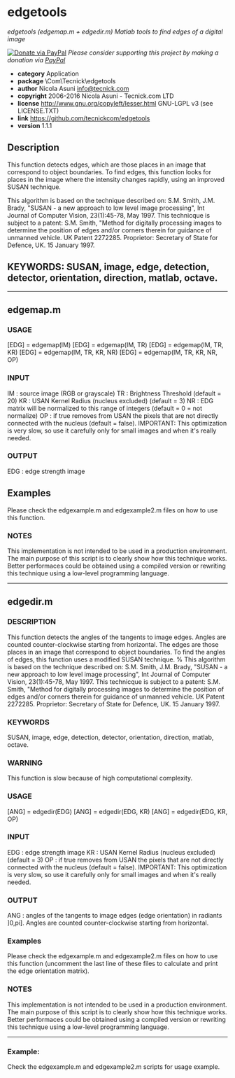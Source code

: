 # edgetools
*edgetools (edgemap.m + edgedir.m) Matlab tools to find edges of a digital image*

[![Donate via PayPal](https://img.shields.io/badge/donate-paypal-87ceeb.svg)](https://www.paypal.com/cgi-bin/webscr?cmd=_donations&currency_code=GBP&business=paypal@tecnick.com&item_name=donation%20for%20edgetools%20project)
*Please consider supporting this project by making a donation via [PayPal](https://www.paypal.com/cgi-bin/webscr?cmd=_donations&currency_code=GBP&business=paypal@tecnick.com&item_name=donation%20for%20edgetools%20project)*

* **category**    Application
* **package**     \Com\Tecnick\edgetools
* **author**      Nicola Asuni <info@tecnick.com>
* **copyright**   2006-2016 Nicola Asuni - Tecnick.com LTD
* **license**     http://www.gnu.org/copyleft/lesser.html GNU-LGPL v3 (see LICENSE.TXT)
* **link**        https://github.com/tecnickcom/edgetools
* **version**     1.1.1

## Description

This function detects edges, which are those places in an image that
correspond to object boundaries. To find edges, this function looks
for places in the image where the intensity changes rapidly, using
an improved SUSAN technique.

This algorithm is based on the technique described on:
S.M. Smith, J.M. Brady, "SUSAN - a new approach to low level image
processing", Int Journal of Computer Vision, 23(1):45-78, May 1997.
This technicque is subject to a patent:
S.M. Smith, "Method for digitally processing images to determine the
position of edges and/or corners therein for guidance of unmanned
vehicle. UK Patent 2272285. Proprietor: Secretary of State for
Defence, UK. 15 January 1997.

## KEYWORDS: SUSAN, image, edge, detection, detector, orientation, direction, matlab, octave.

---------------------------------------------------------------------

## edgemap.m

### USAGE

[EDG] = edgemap(IM)
[EDG] = edgemap(IM, TR)
[EDG] = edgemap(IM, TR, KR)
[EDG] = edgemap(IM, TR, KR, NR)
[EDG] = edgemap(IM, TR, KR, NR, OP)

### INPUT

IM : source image (RGB or grayscale)
TR : Brightness Threshold (default = 20)
KR : USAN Kernel Radius (nucleus excluded) (default = 3)
NR : EDG matrix will be normalized to this range of integers
     (default = 0 = not normalize)
OP : if true removes from USAN the pixels that are not 
     directly connected with the nucleus (default = false).
     IMPORTANT: This optimization is very slow, so use it carefully
     only for small images and when it's really needed. 

### OUTPUT
EDG : edge strength image

## Examples
Please check the edgexample.m and edgexample2.m files on how to use this function.

### NOTES

This implementation is not intended to be used in a production
environment. The main purpose of this script is to clearly show how
this technique works. Better performaces could be obtained using a
compiled version or rewriting this technique using a low-level
programming language.

---------------------------------------------------------------------


## edgedir.m

### DESCRIPTION

This function detects the angles of the tangents to image edges. 
Angles are counted counter-clockwise starting from horizontal.
The edges are those places in an image that correspond to object
boundaries.
To find the angles of edges, this function uses a modified SUSAN
technique.
%
This algorithm is based on the technique described on:
S.M. Smith, J.M. Brady, "SUSAN - a new approach to low level image
processing", Int Journal of Computer Vision, 23(1):45-78, May 1997.
This technicque is subject to a patent:
S.M. Smith, "Method for digitally processing images to determine the
position of edges and/or corners therein for guidance of unmanned
vehicle. UK Patent 2272285. Proprietor: Secretary of State for
Defence, UK. 15 January 1997.

### KEYWORDS
SUSAN, image, edge, detection, detector, orientation, direction, matlab, octave.

### WARNING

This function is slow because of high computational complexity.

### USAGE

[ANG] = edgedir(EDG)
[ANG] = edgedir(EDG, KR)
[ANG] = edgedir(EDG, KR, OP)

### INPUT
EDG : edge strength image
KR  : USAN Kernel Radius (nucleus excluded) (default = 3)
OP  : if true removes from USAN the pixels that are not 
      directly connected with the nucleus (default = false).
      IMPORTANT: This optimization is very slow, so use it carefully
      only for small images and when it's really needed.

### OUTPUT
ANG : angles of the tangents to image edges (edge orientation) in
      radiants ]0,pi]. Angles are counted counter-clockwise starting
      from horizontal.

### Examples
Please check the edgexample.m and edgexample2.m files on how to use
this function (uncomment the last line of these files to calculate
and print the edge orientation matrix).

### NOTES
This implementation is not intended to be used in a production
environment. The main purpose of this script is to clearly show how
this technique works. Better performaces could be obtained using a
compiled version or rewriting this technique using a low-level
programming language.

---------------------------------------------------------------------

### Example:
Check the edgexample.m and edgexample2.m scripts for usage example.

